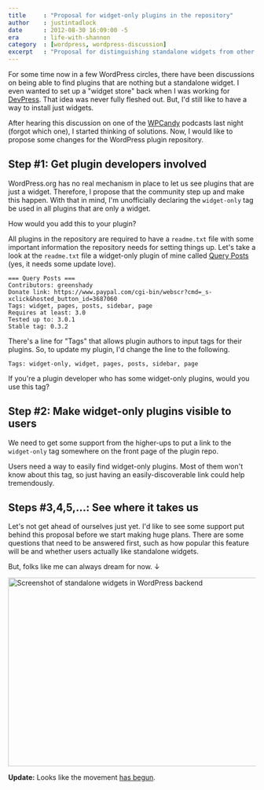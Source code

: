```yaml
---
title     : "Proposal for widget-only plugins in the repository"
author    : justintadlock
date      : 2012-08-30 16:09:00 -5
era       : life-with-shannon
category  : [wordpress, wordpress-discussion]
excerpt   : "Proposal for distinguishing standalone widgets from other plugins in the WordPress plugin repository."
---
```


For some time now in a few WordPress circles, there have been discussions on being able to find plugins that are nothing but a standalone widget.  I even wanted to set up a "widget store" back when I was working for <a href="http://devpress.com" title="DevPress">DevPress</a>.  That idea was never fully fleshed out.  But, I'd still like to have a way to install just widgets.

After hearing this discussion on one of the <a href="http://wpcandy.com" title="WPCandy">WPCandy</a> podcasts last night (forgot which one), I started thinking of solutions.  Now, I would like to propose some changes for the WordPress plugin repository.

<h2>Step #1: Get plugin developers involved</h2>

WordPress.org has no real mechanism in place to let us see plugins that are just a widget.  Therefore, I propose that the community step up and make this happen.  With that in mind, I'm unofficially declaring the <code>widget-only</code> tag be used in all plugins that are only a widget.

How would you add this to your plugin?

All plugins in the repository are required to have a <code>readme.txt</code> file with some important information the repository needs for setting things up.  Let's take a look at the <code>readme.txt</code> file a widget-only plugin of mine called <a href="http://wordpress.org/extend/plugins/query-posts" title="Query Posts WordPress plugin">Query Posts</a> (yes, it needs some update love).

<pre><code>=== Query Posts ===
Contributors: greenshady
Donate link: https://www.paypal.com/cgi-bin/webscr?cmd=_s-xclick&hosted_button_id=3687060
Tags: widget, pages, posts, sidebar, page
Requires at least: 3.0
Tested up to: 3.0.1
Stable tag: 0.3.2</code></pre>

There's a line for "Tags" that allows plugin authors to input tags for their plugins.  So, to update my plugin, I'd change the line to the following.

<pre><code>Tags: widget-only, widget, pages, posts, sidebar, page</code></pre>

If you're a plugin developer who has some widget-only plugins, would you use this tag?

<h2>Step #2:  Make widget-only plugins visible to users</h2>

We need to get some support from the higher-ups to put a link to the <code>widget-only</code> tag somewhere on the front page of the plugin repo.

Users need a way to easily find widget-only plugins.  Most of them won't know about this tag, so just having an easily-discoverable link could help tremendously.

<h2>Steps #3,4,5,...:  See where it takes us</h2>

Let's not get ahead of ourselves just yet.  I'd like to see some support put behind this proposal before we start making huge plans.  There are some questions that need to be answered first, such as how popular this feature will be and whether users actually like standalone widgets.

But, folks like me can always dream for now. &darr;

<img src="http://justintadlock.com/blog/wp-content/uploads/2012/08/widget-installer.png" alt="Screenshot of standalone widgets in WordPress backend" title="Install Plugins: Widget" width="602" height="384" class="aligncenter size-full wp-image-4582" />

<p class="alert"><strong>Update:</strong>  Looks like the movement <a href="http://wordpress.org/extend/plugins/topics/widget-only" title="Widget-only plugins">has begun</a>.</p>
